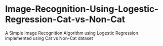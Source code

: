 # Image-Recognition-Using-Logestic-Regression-Cat-vs-Non-Cat
A Simple Image Recognition Algorithm using Logestic Regression implemented using Cat vs Non-Cat dataset
